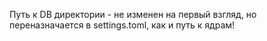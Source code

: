 Путь к DB директории - не изменен на первый взгляд, но переназначается в settings.toml, как и путь к ядрам!